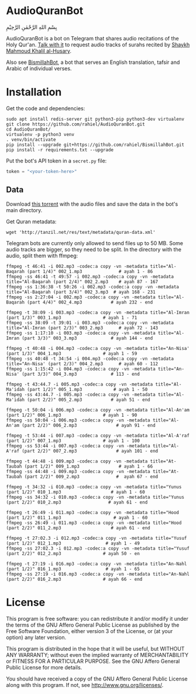 # AudioQuranBot

بِسْمِ اللهِ الرَّحْمٰنِ الرَّحِيْمِ

AudioQuranBot is a bot on Telegram that shares audio recitations of the Holy
Qur'an. [Talk with it][AudioQuranBot] to request audio tracks of surahs recited
by [Shaykh Mahmoud Khalil al-Husary][qari].

Also see [BismillahBot][], a bot that serves an English translation, tafsir and
Arabic of individual verses.

[AudioQuranBot]: https://telegram.me/AudioQuranBot
[qari]: https://en.wikipedia.org/wiki/Mahmoud_Khalil_Al-Hussary
[BismillahBot]: https://github.com/rahiel/BismillahBot


# Installation

Get the code and dependencies:

``` shell
sudo apt install redis-server git python3-pip python3-dev virtualenv
git clone https://github.com/rahiel/AudioQuranBot.git
cd AudioQuranBot/
virtualenv -p python3 venv
. venv/bin/activate
pip install --upgrade git+https://github.com/rahiel/BismillahBot.git
pip install -r requirements.txt --upgrade
```

Put the bot's API token in a `secret.py` file:

```python
token = "<your-token-here>"
```

## Data

Download [this torrent][torrent] with the audio files and save the data in the
bot's main directory.

Get Quran metadata:

``` shell
wget 'http://tanzil.net/res/text/metadata/quran-data.xml'
```

Telegram bots are currently only allowed to send files up to 50 MB. Some audio
tracks are bigger, so they need to be split. In the directory with the audio,
split them with ffmpeg:

``` shell
ffmpeg -t 46:41 -i 002.mp3 -codec:a copy -vn -metadata title="Al-Baqarah (part 1/4)" 002_1.mp3              # ayah 1 - 86
ffmpeg -ss 46:41 -t 49:57 -i 002.mp3 -codec:a copy -vn -metadata title="Al-Baqarah (part 2/4)" 002_2.mp3    # ayah 87 - 167
ffmpeg -ss 1:36:38 -t 50:26 -i 002.mp3 -codec:a copy -vn -metadata title="Al-Baqarah (part 3/4)" 002_3.mp3  # ayah 168 - 231
ffmpeg -ss 2:27:04 -i 002.mp3 -codec:a copy -vn -metadata title="Al-Baqarah (part 4/4)" 002_4.mp3           # ayah 232 - end

ffmpeg -t 38:09 -i 003.mp3 -codec:a copy -vn -metadata title="Al-Imran (part 1/3)" 003_1.mp3                # ayah 1 - 71
ffmpeg -ss 38:09 -t 39:01 -i 003.mp3 -codec:a copy -vn -metadata title="Al-Imran (part 2/3)" 003_2.mp3      # ayah 72 - 143
ffmpeg -ss 1:17:10 -i 003.mp3 -codec:a copy -vn -metadata title="Al-Imran (part 3/3)" 003_3.mp3             # ayah 144 - end

ffmpeg -t 40:48 -i 004.mp3 -codec:a copy -vn -metadata title="An-Nisa' (part 1/3)" 004_1.mp3                # ayah 1 - 59
ffmpeg -ss 40:48 -t 34:54 -i 004.mp3 -codec:a copy -vn -metadata title="An-Nisa' (part 2/3)" 004_2.mp3      # ayah 60 - 112
ffmpeg -ss 1:15:42 -i 004.mp3 -codec:a copy -vn -metadata title="An-Nisa' (part 3/3)" 004_3.mp3             # 113 - end

ffmpeg -t 43:44.7 -i 005.mp3 -codec:a copy -vn -metadata title="Al-Ma'idah (part 1/2)" 005_1.mp3            # ayah 1 - 50
ffmpeg -ss 43:44.7 -i 005.mp3 -codec:a copy -vn -metadata title="Al-Ma'idah (part 2/2)" 005_2.mp3           # ayah 51 - end

ffmpeg -t 50:04 -i 006.mp3 -codec:a copy -vn -metadata title="Al-An'am (part 1/2)" 006_1.mp3                # ayah 1 - 90
ffmpeg -ss 50:04 -i 006.mp3 -codec:a copy -vn -metadata title="Al-An'am (part 2/2)" 006_2.mp3               # ayah 91 - end

ffmpeg -t 53:44 -i 007.mp3 -codec:a copy -vn -metadata title="Al-A'raf (part 1/2)" 007_1.mp3                # ayah 1 - 100
ffmpeg -ss 53:44 -i 007.mp3 -codec:a copy -vn -metadata title="Al-A'raf (part 2/2)" 007_2.mp3               # ayah 101 - end

ffmpeg -t 44:48 -i 009.mp3 -codec:a copy -vn -metadata title="At-Taubah (part 1/2)" 009_1.mp3               # ayah 1 - 66
ffmpeg -ss 44:48 -i 009.mp3 -codec:a copy -vn -metadata title="At-Taubah (part 2/2)" 009_2.mp3              #  ayah 67 - end

ffmpeg -t 34:32 -i 010.mp3 -codec:a copy -vn -metadata title="Yunus (part 1/2)" 010_1.mp3                   # ayah 1 - 60
ffmpeg -ss 34:32 -i 010.mp3 -codec:a copy -vn -metadata title="Yunus (part 2/2)" 010_2.mp3                  # ayah 61 - end

ffmpeg -t 26:49 -i 011.mp3 -codec:a copy -vn -metadata title="Hood (part 1/2)" 011_1.mp3                    # ayah 1 - 60
ffmpeg -ss 26:49 -i 011.mp3 -codec:a copy -vn -metadata title="Hood (part 2/2)" 011_2.mp3                   # ayah 61 - end

ffmpeg -t 27:02.3 -i 012.mp3 -codec:a copy -vn -metadata title="Yusuf (part 1/2)" 012_1.mp3                 # ayah 1 - 49
ffmpeg -ss 27:02.3 -i 012.mp3 -codec:a copy -vn -metadata title="Yusuf (part 2/2)" 012_2.mp3                # ayah 50 - en

ffmpeg -t 27:19 -i 016.mp3 -codec:a copy -vn -metadata title="An-Nahl (part 1/2)" 016_1.mp3                 # ayah 1 - 65
ffmpeg -ss 27:19 -i 016.mp3 -codec:a copy -vn -metadata title="An-Nahl (part 2/2)" 016_2.mp3                # ayah 66 - end
```

[torrent]: http://torrent.mp3quran.net/details.php?id=3f2404b9cc6dfb5ccf70580a149fd8b87de0d8f1

# License

This program is free software: you can redistribute it and/or modify it under
the terms of the GNU Affero General Public License as published by the Free
Software Foundation, either version 3 of the License, or (at your option) any
later version.

This program is distributed in the hope that it will be useful, but WITHOUT ANY
WARRANTY; without even the implied warranty of MERCHANTABILITY or FITNESS FOR A
PARTICULAR PURPOSE. See the GNU Affero General Public License for more details.

You should have received a copy of the GNU Affero General Public License along
with this program. If not, see <http://www.gnu.org/licenses/>.
